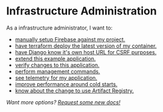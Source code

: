# Infrastructure Administration

As a infrastructure administrator, I want to: 

 * [manually setup Firebase against my project.](firebase-manual-setup.md)
 * [have terraform deploy the latest version of my container.](terraform-latest.md)
 * [have Django know it's own host URL for CSRF purposes.](django-self-csrf.md)
 * [extend this example application.](extending-example.md)
 * [verify changes to this application.](testing-changes.md)
 * [perform management commands.](management-commands.md)
 * [see telemetry for my application.](opentelemetry.md)
 * [improve performance around cold starts.](cold-starts.md)
 * [know about the change to use Artifact Registry.](artifact-registry.md)


*Want more options? [Request some new docs!](https://github.com/GoogleCloudPlatform/learnchef/issues/new/choose)*